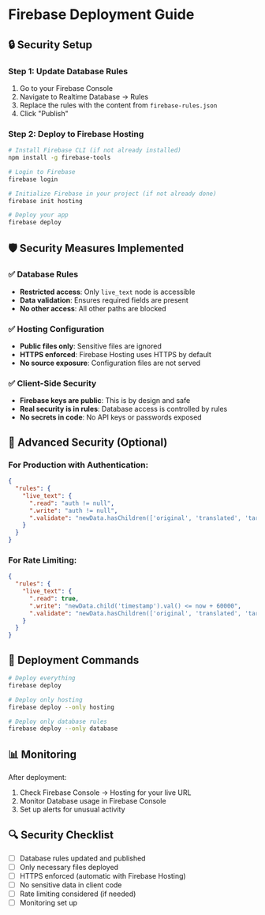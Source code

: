 # Firebase Deployment Guide

## 🔒 Security Setup

### Step 1: Update Database Rules
1. Go to your Firebase Console
2. Navigate to Realtime Database → Rules
3. Replace the rules with the content from `firebase-rules.json`
4. Click "Publish"

### Step 2: Deploy to Firebase Hosting

```bash
# Install Firebase CLI (if not already installed)
npm install -g firebase-tools

# Login to Firebase
firebase login

# Initialize Firebase in your project (if not already done)
firebase init hosting

# Deploy your app
firebase deploy
```

## 🛡️ Security Measures Implemented

### ✅ Database Rules
- **Restricted access**: Only `live_text` node is accessible
- **Data validation**: Ensures required fields are present
- **No other access**: All other paths are blocked

### ✅ Hosting Configuration
- **Public files only**: Sensitive files are ignored
- **HTTPS enforced**: Firebase Hosting uses HTTPS by default
- **No source exposure**: Configuration files are not served

### ✅ Client-Side Security
- **Firebase keys are public**: This is by design and safe
- **Real security is in rules**: Database access is controlled by rules
- **No secrets in code**: No API keys or passwords exposed

## 🔧 Advanced Security (Optional)

### For Production with Authentication:
```json
{
  "rules": {
    "live_text": {
      ".read": "auth != null",
      ".write": "auth != null",
      ".validate": "newData.hasChildren(['original', 'translated', 'targetLanguage', 'timestamp'])"
    }
  }
}
```

### For Rate Limiting:
```json
{
  "rules": {
    "live_text": {
      ".read": true,
      ".write": "newData.child('timestamp').val() <= now + 60000",
      ".validate": "newData.hasChildren(['original', 'translated', 'targetLanguage', 'timestamp'])"
    }
  }
}
```

## 🚀 Deployment Commands

```bash
# Deploy everything
firebase deploy

# Deploy only hosting
firebase deploy --only hosting

# Deploy only database rules
firebase deploy --only database
```

## 📊 Monitoring

After deployment:
1. Check Firebase Console → Hosting for your live URL
2. Monitor Database usage in Firebase Console
3. Set up alerts for unusual activity

## 🔍 Security Checklist

- [ ] Database rules updated and published
- [ ] Only necessary files deployed
- [ ] HTTPS enforced (automatic with Firebase Hosting)
- [ ] No sensitive data in client code
- [ ] Rate limiting considered (if needed)
- [ ] Monitoring set up 